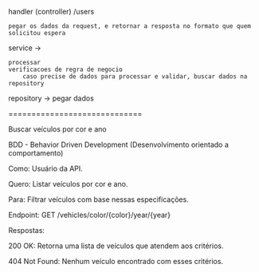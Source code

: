 handler (controller)
    /users

    pegar os dados da request, e retornar a resposta no formato que quem solicitou espera

service ->
   
    processar
    verificacoes de regra de negocio
        caso precise de dados para processar e validar, buscar dados na repository

repository -> pegar dados

=============================

Buscar veículos por cor e ano

BDD - Behavior Driven Development (Desenvolvimento orientado a comportamento)

Como: Usuário da API.

Quero: Listar veículos por cor e ano.

Para: Filtrar veículos com base nessas especificações.

Endpoint: GET /vehicles/color/{color}/year/{year}

Respostas:

200 OK: Retorna uma lista de veículos que atendem aos critérios.

404 Not Found: Nenhum veículo encontrado com esses critérios.
